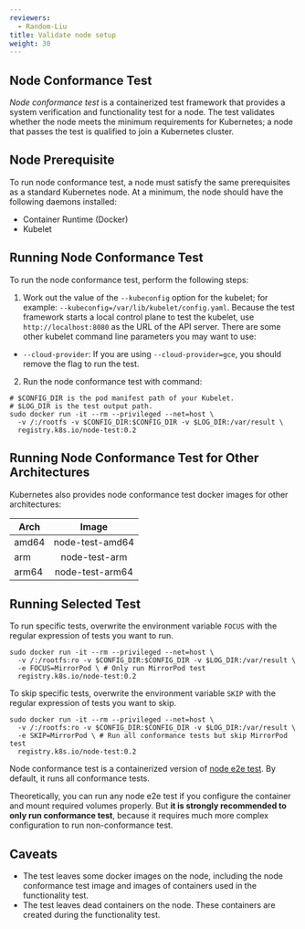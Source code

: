 ```yaml
---
reviewers:
  - Random-Liu
title: Validate node setup
weight: 30
---
```


## Node Conformance Test

_Node conformance test_ is a containerized test framework that provides a system
verification and functionality test for a node. The test validates whether the
node meets the minimum requirements for Kubernetes; a node that passes the test
is qualified to join a Kubernetes cluster.

## Node Prerequisite

To run node conformance test, a node must satisfy the same prerequisites as a
standard Kubernetes node. At a minimum, the node should have the following
daemons installed:

- Container Runtime (Docker)
- Kubelet

## Running Node Conformance Test

To run the node conformance test, perform the following steps:

1. Work out the value of the `--kubeconfig` option for the kubelet; for example:
   `--kubeconfig=/var/lib/kubelet/config.yaml`.
   Because the test framework starts a local control plane to test the kubelet,
   use `http://localhost:8080` as the URL of the API server.
   There are some other kubelet command line parameters you may want to use:

- `--cloud-provider`: If you are using `--cloud-provider=gce`, you should
  remove the flag to run the test.

2. Run the node conformance test with command:

```shell
# $CONFIG_DIR is the pod manifest path of your Kubelet.
# $LOG_DIR is the test output path.
sudo docker run -it --rm --privileged --net=host \
  -v /:/rootfs -v $CONFIG_DIR:$CONFIG_DIR -v $LOG_DIR:/var/result \
  registry.k8s.io/node-test:0.2
```

## Running Node Conformance Test for Other Architectures

Kubernetes also provides node conformance test docker images for other
architectures:

| Arch  |      Image      |
| ----- | :-------------: |
| amd64 | node-test-amd64 |
| arm   |  node-test-arm  |
| arm64 | node-test-arm64 |

## Running Selected Test

To run specific tests, overwrite the environment variable `FOCUS` with the
regular expression of tests you want to run.

```shell
sudo docker run -it --rm --privileged --net=host \
  -v /:/rootfs:ro -v $CONFIG_DIR:$CONFIG_DIR -v $LOG_DIR:/var/result \
  -e FOCUS=MirrorPod \ # Only run MirrorPod test
  registry.k8s.io/node-test:0.2
```

To skip specific tests, overwrite the environment variable `SKIP` with the
regular expression of tests you want to skip.

```shell
sudo docker run -it --rm --privileged --net=host \
  -v /:/rootfs:ro -v $CONFIG_DIR:$CONFIG_DIR -v $LOG_DIR:/var/result \
  -e SKIP=MirrorPod \ # Run all conformance tests but skip MirrorPod test
  registry.k8s.io/node-test:0.2
```

Node conformance test is a containerized version of [node e2e test](https://github.com/kubernetes/community/blob/master/contributors/devel/sig-node/e2e-node-tests.md).
By default, it runs all conformance tests.

Theoretically, you can run any node e2e test if you configure the container and
mount required volumes properly. But **it is strongly recommended to only run conformance
test**, because it requires much more complex configuration to run non-conformance test.

## Caveats

- The test leaves some docker images on the node, including the node conformance
  test image and images of containers used in the functionality
  test.
- The test leaves dead containers on the node. These containers are created
  during the functionality test.
